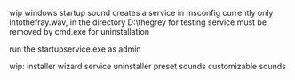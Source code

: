 wip windows startup sound 
creates a service in msconfig
currently only intothefray.wav, in the directory D:\thegrey for testing
service must be removed by cmd.exe for uninstallation

run the startupservice.exe as admin


wip:
installer wizard
service uninstaller
preset sounds
customizable sounds
